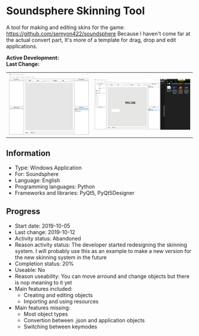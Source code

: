 # Soundsphere Skinning Tool
A tool for making and editing skins for the game: https://github.com/semyon422/soundsphere
Because I haven't come far at the actual convert part, It's more of a template for drag, drop and edit applications.

**Active Development:** <br>
**Last Change:** <br>

| | |
| :---: | :---: |
| ![](/Screenshots/1-Functionalities.gif) | ![](/Screenshots/2-Import.gif) |

## Information
- Type: Windows Application
- For: Soundsphere
- Language: English
- Programming languages: Python
- Frameworks and libraries: PyQt5, PyQt5Designer

## Progress
- Start date: 2019-10-05
- Last change: 2019-10-12
- Activity status: Abandoned
- Reason activity status: The developer started redesigning the skinning system. I will probably use this as an example to make a new version for the new skinning system in the future
- Completion status: 20%
- Useable: No
- Reason useability: You can move arround and change objects but there is nop meaning to it yet
- Main features included: 
   - Creating and editing objects
   - Importing and using resources
- Main features missing: 
   - Most object types
   - Convertion between .json and application objects
   - Switching between keymodes
